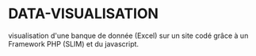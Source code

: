 # DATA-VISUALISATION
visualisation d'une banque de donnée (Excel) sur un site codé grâce à un Framework PHP (SLIM) et du javascript.
